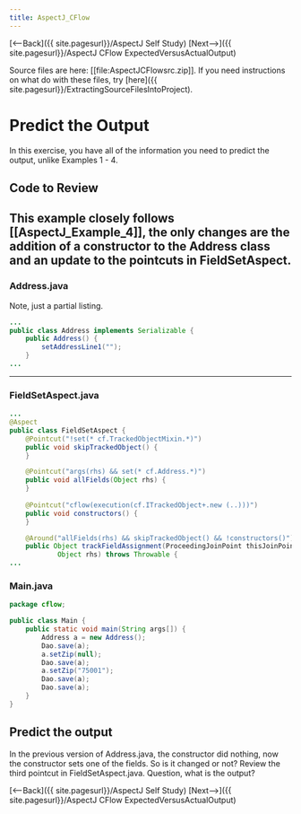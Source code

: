 ```yaml
---
title: AspectJ_CFlow
---
```

[<--Back]({{ site.pagesurl}}/AspectJ Self Study) [Next-->]({{ site.pagesurl}}/AspectJ CFlow ExpectedVersusActualOutput)

Source files are here: [[file:AspectJCFlowsrc.zip]]. If you need instructions on what do with these files, try [here]({{ site.pagesurl}}/ExtractingSourceFilesIntoProject).

# Predict the Output
In this exercise, you have all of the information you need to predict the output, unlike Examples 1 - 4.

## Code to Review
 This example closely follows [[AspectJ_Example_4]], the only changes are the addition of a constructor to the Address class and an update to the pointcuts in FieldSetAspect.
----
### Address.java
Note, just a partial listing.
```java
...
public class Address implements Serializable {
    public Address() {
        setAddressLine1("");
    }
...
```
----
### FieldSetAspect.java
```java
...
@Aspect
public class FieldSetAspect {
    @Pointcut("!set(* cf.TrackedObjectMixin.*)")
    public void skipTrackedObject() {
    }

    @Pointcut("args(rhs) && set(* cf.Address.*)")
    public void allFields(Object rhs) {
    }
    
    @Pointcut("cflow(execution(cf.ITrackedObject+.new (..)))")
    public void constructors() {
    }

    @Around("allFields(rhs) && skipTrackedObject() && !constructors()")
    public Object trackFieldAssignment(ProceedingJoinPoint thisJoinPoint,
            Object rhs) throws Throwable {
...
```
### Main.java
```java
package cflow;

public class Main {
    public static void main(String args[]) {
        Address a = new Address();
        Dao.save(a);
        a.setZip(null);
        Dao.save(a);
        a.setZip("75001");
        Dao.save(a);
        Dao.save(a);
    }
}
```
## Predict the output
In the previous version of Address.java, the constructor did nothing, now the constructor sets one of the fields. So is it changed or not? Review the third pointcut in FieldSetAspect.java. Question, what is the output?

[<--Back]({{ site.pagesurl}}/AspectJ Self Study) [Next-->]({{ site.pagesurl}}/AspectJ CFlow ExpectedVersusActualOutput)
